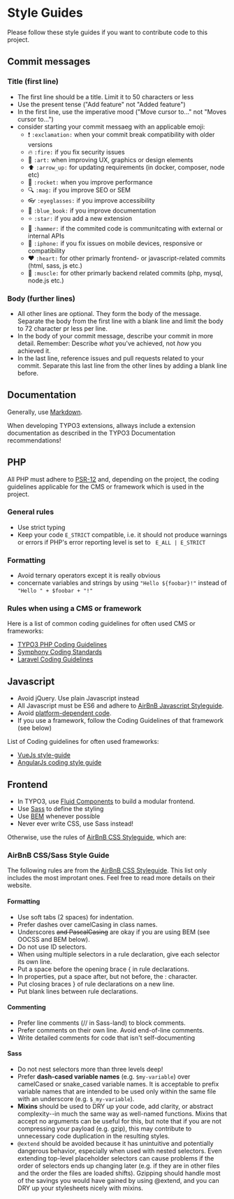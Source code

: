 # Style Guides

Please follow these style guides if you want to contribute code to this project.

## Commit messages

### Title (first line)

- The first line should be a title. Limit it to 50 characters or less
- Use the present tense ("Add feature" not "Added feature")
- In the first line, use the imperative mood ("Move cursor to..." not "Moves cursor to...")
- consider starting your commit messaeg with an applicable emoji:
   - :exclamation: `:exclamation:` when your commit break compatibility with older versions
   - :fire: `:fire:` if you fix security issues
   - :art: `:art:` when improving UX, graphics or design elements
   - :arrow_up: `:arrow_up:` for updating requirements (in docker, composer, node etc)
   - :rocket: `:rocket:` when you improve performance
   - :mag: `:mag:` if you improve SEO or SEM
   - :eyeglasses: `:eyeglasses:` if you improve accessibility
   - :blue_book: `:blue_book:` if you improve documentation
   - :star: `:star:` if you add a new extension
   - :hammer: `:hammer:` if the commited code is communitcating with external or internal APIs
   - :iphone: `:iphone:` if you fix issues on mobile devices, responsive or compatibility
   - :heart: `:heart:` for other primarly frontend- or javascript-related commits (html, sass, js etc.)
   - :muscle: `:muscle:` for other primarly backend related commits (php, mysql, node.js etc.)

### Body (further lines)

- All other lines are optional. They form the body of the message. 
  Separate the body from the first line with a blank line and limit the 
  body to 72 character pr less per line.
- In the body of your commit message, describe your commit in more detail. 
  Remember: Describe *what* you've achieved, not *how* you achieved it.
- In the last line, reference issues and pull requests related to 
  your commit. Separate this last line from the other lines by adding 
  a blank line before.
   
## Documentation

Generally, use [Markdown](https://daringfireball.net/projects/markdown/).

When developing TYPO3 extensions, allways include a extension documentation as described in the TYPO3 Documentation
recommendations!

## PHP

All PHP must adhere to [PSR-12](https://www.php-fig.org/psr/psr-12/) and, depending on the project, 
the coding guidelines applicable for the CMS or framework which is used in the project.

### General rules

- Use strict typing
- Keep your code `E_STRICT` compatible, i.e. it should not produce warnings or errors if PHP's error reporting level 
   is set to ` E_ALL | E_STRICT`

### Formatting

- Avoid ternary operators except it is really obvious
- concernate variables and strings by using `"Hello ${foobar}!"` instead of `"Hello " + $foobar + "!"`

### Rules when using a CMS or framework
Here is a list of common coding guidelines for often used CMS or frameworks: 

- [TYPO3 PHP Coding Guidelines](https://docs.typo3.org/m/typo3/reference-coreapi/master/en-us/CodingGuidelines/CglPhp/Index.html)
- [Symphony Coding Standards](https://symfony.com/doc/current/contributing/code/standards.html)
- [Laravel Coding Guidelines](https://www.mindtwo.de/guidelines/coding/laravel)


## Javascript

- Avoid jQuery. Use plain Javascript instead
- All Javascript must be ES6 and adhere to [AirBnB Javascript Styleguide](https://airbnb.io/javascript/).
- Avoid [platform-dependent code](https://flight-manual.atom.io/hacking-atom/sections/cross-platform-compatibility/).
- If you use a framework, follow the Coding Guidelines of that framework (see below)

List of Coding guidelines for often used frameworks:

- [VueJs style-guide](https://vuejs.org/v2/style-guide/)
- [AngularJs coding style guide](https://angular.io/guide/styleguide)



## Frontend

- In TYPO3, use [Fluid Components](https://fluidcomponents.sitegeist.de/) to build a modular
  frontend.
- Use [Sass](https://sass-lang.com/) to define the styling
- Use [BEM](http://getbem.com/) whenever possible
- Never ever write CSS, use Sass instead!

Otherwise, use the rules of [AirBnB CSS Styleguide](https://github.com/airbnb/css), which are:

### AirBnB CSS/Sass Style Guide

The following rules are from the [AirBnB CSS Styleguide](https://github.com/airbnb/css). This list only 
includes the most improtant ones. Feel free to read more details on their website.

#### Formatting

- Use soft tabs (2 spaces) for indentation.
- Prefer dashes over camelCasing in class names.
- Underscores ~~and PascalCasing~~ are okay if you are using BEM (see OOCSS and BEM below).
- Do not use ID selectors.
- When using multiple selectors in a rule declaration, give each selector its own line.
- Put a space before the opening brace { in rule declarations.
- In properties, put a space after, but not before, the : character.
- Put closing braces } of rule declarations on a new line.
- Put blank lines between rule declarations.

#### Commenting

- Prefer line comments (// in Sass-land) to block comments.
- Prefer comments on their own line. Avoid end-of-line comments.
- Write detailed comments for code that isn't self-documenting

#### Sass
- Do not nest selectors more than three levels deep!
- Prefer **dash-cased variable names** (e.g. `$my-variable`) over camelCased or snake_cased variable names. 
   It is acceptable to prefix variable names that are intended to be used only within the same file with an 
   underscore (e.g. `$_my-variable`).
- **Mixins** should be used to DRY up your code, add clarity, or abstract complexity--in much the same way as 
    well-named functions. Mixins that accept no arguments can be useful for this, but note that if you are not 
    compressing your payload (e.g. gzip), this may contribute to unnecessary code duplication in the resulting styles.
- `@extend` should be avoided because it has unintuitive and potentially dangerous behavior, especially when used 
    with nested selectors. Even extending top-level placeholder selectors can cause problems if the order of selectors 
    ends up changing later (e.g. if they are in other files and the order the files are loaded shifts). Gzipping 
    should handle most of the savings you would have gained by using @extend, and you can DRY up your stylesheets 
    nicely with mixins.
